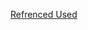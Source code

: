 <a href="http://reactjsprogram.teachable.com/courses/reactjsfundamentals" target="_blank">Refrenced Used</a>
